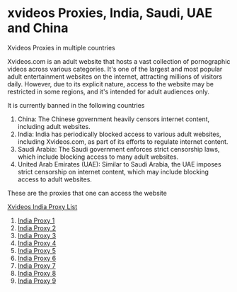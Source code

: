 # xvideos Proxies, India, Saudi, UAE and China
Xvideos Proxies in multiple countries

Xvideos.com is an adult website that hosts a vast collection of pornographic videos across various categories. It's one of the largest and most popular adult entertainment websites on the internet, attracting millions of visitors daily. However, due to its explicit nature, access to the website may be restricted in some regions, and it's intended for adult audiences only.

It is currently banned in the following countries
1. China: The Chinese government heavily censors internet content, including adult websites.
2. India: India has periodically blocked access to various adult websites, including Xvideos.com, as part of its efforts to regulate internet content.
3. Saudi Arabia: The Saudi government enforces strict censorship laws, which include blocking access to many adult websites.
4. United Arab Emirates (UAE): Similar to Saudi Arabia, the UAE imposes strict censorship on internet content, which may include blocking access to adult websites.

These are the proxies that one can access the website

[Xvideos India Proxy List](https://proxyof2.com/xvideos-com-proxy/)

1. [India Proxy 1](https://filesdownloader.com/proxify.php?proxy=ZmlsZXNkb3dubG9hZGVyLmNvbQ==&site=aHR0cDovL3h2aWRlb3MuY29t)
2. [India Proxy 2](https://sitenable.pw/proxify.php?proxy=c2l0ZW5hYmxlLnB3&site=aHR0cDovL3h2aWRlb3MuY29t)
3. [India Proxy 3](https://sitenable.top/proxify.php?proxy=c2l0ZW5hYmxlLnRvcA==&site=aHR0cDovL3h2aWRlb3MuY29t)
4. [India Proxy 4](https://siteget.net/proxify.php?proxy=c2l0ZWdldC5uZXQ=&site=aHR0cDovL3h2aWRlb3MuY29t)
5. [India Proxy 5](https://freeanimesonline.com/proxify.php?proxy=ZnJlZWFuaW1lc29ubGluZS5jb20=&site=aHR0cDovL3h2aWRlb3MuY29t)
6. [India Proxy 6](https://sitenable.info/proxify.php?proxy=c2l0ZW5hYmxlLmluZm8=&site=aHR0cDovL3h2aWRlb3MuY29t)
7. [India Proxy 7](https://sitenable.co/proxify.php?proxy=c2l0ZW5hYmxlLmNv&site=aHR0cDovL3h2aWRlb3MuY29t)
8. [India Proxy 8](https://sitenable.ch/proxify.php?proxy=c2l0ZW5hYmxlLmNo&site=aHR0cDovL3h2aWRlb3MuY29t)
9. [India Proxy 9](https://freeproxy.io/proxify.php?proxy=ZnJlZXByb3h5Lmlv&site=aHR0cDovL3h2aWRlb3MuY29t)

